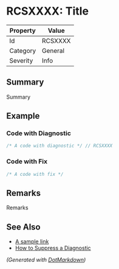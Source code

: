 # RCSXXXX: Title

| Property | Value   |
| -------- | ------- |
| Id       | RCSXXXX |
| Category | General |
| Severity | Info    |

## Summary

Summary

## Example

### Code with Diagnostic

```csharp
/* A code with diagnostic */ // RCSXXXX
```

### Code with Fix

```csharp
/* A code with fix */
```

## Remarks

Remarks

## See Also

* [A sample link](https://github.com/JosefPihrt/Roslynator)
* [How to Suppress a Diagnostic](../HowToConfigureAnalyzers.md#how-to-suppress-a-diagnostic)


*\(Generated with [DotMarkdown](https://github.com/JosefPihrt/DotMarkdown)\)*
